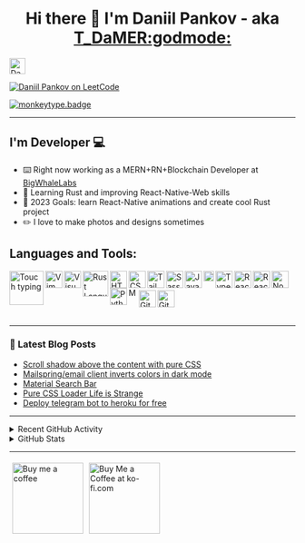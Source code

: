 <h1 align="center">Hi there 👋 I'm Daniil Pankov - aka <a href="https://taplink.cc/1_damer">T_DaMER:godmode:</a></h1> 


<!-- [![Website](https://img.shields.io/website?label=https://github.com/T-Damer/myPortfolio&style=for-the-badge&url=https%3A%2F%2Fhttps://github.com/T-Damer/myPortfolio)](https://github.com/T-Damer/myPortfolio) -->

<!-- <a href="https://stackoverflow.com/users/14385332/t-damer"><img src="https://stackoverflow.com/users/flair/14385332.png?theme=dark" width="208" height="58" alt="profile for T_DaMER at Stack Overflow, Q&amp;A for professional and enthusiast programmers" title="profile for T_DaMER at Stack Overflow, Q&amp;A for professional and enthusiast programmers"></a> -->

<!-- <a href="https://www.hackthebox.com/badge/image/1376915 -->

<a href="https://www.codewars.com/users/T_DaMER/"><img src="https://www.codewars.com/users/T_DaMER/badges/large" height="28px" alt="Daniil Pankov on Codewars" title="Daniil Pankov on Codewars"></a> 

<a href="https://leetcode.com/T-Damer/" ><img src="https://img.shields.io/badge/dynamic/json?style=for-the-badge&labelColor=black&color=%23ffa116&label=Solved&query=solved&url=https%3A%2F%2Fleetcode-badge.vercel.app%2Fapi%2Fusers%2FT-Damer&logo=leetcode&logoColor=yellow" alt="Daniil Pankov on LeetCode" title="Daniil Pankov on LeetCode" /> </a>

[![monkeytype.badge]](https://monkeytype.com/profile/t_damer)

---

## I'm Developer 💻

- ⌨️ Right now working as a MERN+RN+Blockchain Developer at [BigWhaleLabs](https://github.com/BigWhaleLabs)
- 🦀 Learning Rust and improving React-Native-Web skills
- 🏹 2023 Goals: learn React-Native animations and create cool Rust project
- ✏️ I love to make photos and designs sometimes

<!-- ## Contact me:
[<img style="margin: 5px" align="left" alt="T.DaM∑R | Discord" width="50px" src="https://user-images.githubusercontent.com/49658988/147961619-e55ef10b-ac9a-42e9-b0ea-eea37e5b6674.png" />][discord]
[<img style="margin: 5px" align="left" alt="T.DaM∑R | Twitter" width="50px" src="https://user-images.githubusercontent.com/49658988/147961429-6bf4debe-f7b7-4fc2-b5f6-34c1d72eada6.png" />][twitter]
[<img style="margin: 5px" align="left" alt="T.DaM∑R | LinkedIn" width="50px" src="https://user-images.githubusercontent.com/49658988/147961472-41726a08-9490-4b09-b36d-65ba477e66c8.png" />][linkedin]
[<img style="margin: 5px" align="left" alt="T.DaM∑R | Instagram" width="50px" src="https://user-images.githubusercontent.com/49658988/147961566-4a14ac13-a434-4ee6-ba95-9c0305677847.png" />][instagram
 -->

## Languages and Tools:

[<img align="left" alt="Touch typing" width="60px" src="https://user-images.githubusercontent.com/49658988/187408876-981ba985-60dd-4b36-bdb9-0a1138c5c0c1.png" />][thisrepo]
[<img align="left" alt="Vim" width="30px" src="https://user-images.githubusercontent.com/49658988/169137953-8458d8ca-8211-4a9f-a524-7e83c9376ae6.png" />][thisrepo]
[<img align="left" alt="Visual Studio Code" width="30px" src="https://user-images.githubusercontent.com/49658988/147962349-8f85d228-bbbb-4378-859c-19bd8d554165.png" />][thisrepo]
[<img align="left" alt="Rust Language" width="45px" src="https://user-images.githubusercontent.com/49658988/185892420-e7fa3a3a-8791-492a-9877-777b3a6b96c6.png" />][thisrepo]
[<img align="left" alt="HTML5" width="30px" src="https://user-images.githubusercontent.com/49658988/147962335-97f9f47e-9082-433c-8650-deac50c2dc08.png" />][thisrepo]
[<img align="left" alt="CSS3" width="30px" src="https://user-images.githubusercontent.com/49658988/147962309-c3100993-c758-46bb-9518-c353cf4fab47.png" />][thisrepo]
[<img align="left" alt="Tailwind" width="30px" src="https://user-images.githubusercontent.com/49658988/147962285-81f7664a-ccf9-4c1d-89d3-aaa83cac8e1f.png" />][thisrepo]
[<img align="left" alt="Sass" width="30px" src="https://user-images.githubusercontent.com/49658988/147962249-7bac51c8-061b-4248-94ce-29bb54d1e7e7.png" />][thisrepo]
[<img align="left" alt="JavaScript" width="30px" src="https://user-images.githubusercontent.com/49658988/147962219-24c88371-8fe3-4ae7-b367-553f429696bc.png" />][thisrepo]
[<img align="left" alt="Solidity" width="18px" src="https://user-images.githubusercontent.com/49658988/184941161-0dc38e45-ac8b-49c7-a634-56d66a8fa023.png" />][thisrepo]
[<img align="left" alt="TypeScript" width="30px" src="https://user-images.githubusercontent.com/49658988/147963173-63c79011-f036-4cab-b640-8a3302977481.png" />][thisrepo]
[<img align="left" alt="React" width="30px" src="https://user-images.githubusercontent.com/49658988/147962186-03112f17-c3dc-419d-9e03-b8f946a7f259.png" />][thisrepo]
[<img align="left" alt="React-Native" width="30px" src="https://user-images.githubusercontent.com/49658988/214244540-812b9297-d2ba-4bc8-bc6a-3babd040a1fd.png" />][thisrepo]
[<img align="left" alt="Node.js" width="30px" src="https://user-images.githubusercontent.com/49658988/147962164-6c767b2d-ae62-4367-8432-5cf12c5da2c3.png" />][thisrepo]
[<img align="left" alt="Python" width="30px" src="https://user-images.githubusercontent.com/49658988/147962117-b3aa0885-26e3-4623-b97d-56a02ccbc6b0.png" />][thisrepo]
[<img align="left" alt="MongoDB" width="15px" src="https://user-images.githubusercontent.com/49658988/147962638-a8cf1459-370c-41a5-bc8f-3bb53fbec957.png" />][thisrepo]
<br />
<br />
[<img align="left" alt="Git" width="30px" src="https://user-images.githubusercontent.com/49658988/147962068-0df2df18-b71d-43ab-b493-eb68dd92976b.png" />][thisrepo]
[<img align="left" alt="GitHub" width="30px" src="https://user-images.githubusercontent.com/49658988/147961396-9758386d-92e0-4ee3-8903-9c6e3856f495.png"/>][thisrepo]

<br />
<br />

---

### 📕 Latest Blog Posts

<!-- BLOG-POST-LIST:START -->
- [Scroll shadow above the content with pure CSS](https://dev.to/tdamer/scroll-shadow-above-the-content-with-pure-css-41a3)
- [Mailspring/email client inverts colors in dark mode](https://dev.to/tdamer/mailspringemail-client-inverts-colors-in-dark-mode-1h4j)
- [Material Search Bar](https://dev.to/tdamer/material-search-bar-2l45)
- [Pure CSS Loader Life is Strange](https://dev.to/tdamer/pure-css-loader-life-is-strange-1bod)
- [Deploy telegram bot to heroku for free](https://dev.to/tdamer/deploy-telegram-bot-to-heroku-for-free-h67)
<!-- BLOG-POST-LIST:END -->

---

<details>
  <summary>Recent GitHub Activity</summary>
  
<!--RECENT_ACTIVITY:start-->
1. ⬆️ Pushed 2 commit(s) to [BigWhaleLabs/bigwhalelabs](https://github.com/BigWhaleLabs/bigwhalelabs)<br>
2. 🎉 Merged PR [#106](https://github.com/BigWhaleLabs/bigwhalelabs/pull/106) in [BigWhaleLabs/bigwhalelabs](https://github.com/BigWhaleLabs/bigwhalelabs)<br>
3. 💪 Opened PR [#106](https://github.com/BigWhaleLabs/bigwhalelabs/pull/106) in [BigWhaleLabs/bigwhalelabs](https://github.com/BigWhaleLabs/bigwhalelabs)<br>
4. ⬆️ Pushed 11 commit(s) to [BigWhaleLabs/bigwhalelabs](https://github.com/BigWhaleLabs/bigwhalelabs)<br>
5. 🎉 Merged PR [#105](https://github.com/BigWhaleLabs/bigwhalelabs/pull/105) in [BigWhaleLabs/bigwhalelabs](https://github.com/BigWhaleLabs/bigwhalelabs)<br>
<!--RECENT_ACTIVITY:end-->

<!--RECENT_ACTIVITY:last_update-->
Last Updated: Sunday, November 5th, 2023, 10:37:48 PM
<!--RECENT_ACTIVITY:last_update_end-->

</details>

<details>
  <summary>GitHub Stats</summary>
  <img align="left" alt="T.DaM∑R's GitHub Stats" src="https://github-readme-stats.vercel.app/api?username=T-Damer&&show_icons=true&title_color=ffffff&icon_color=ffcc33&text_color=ffcc33&bg_color=151515" />
</details>

---

<a href='https://www.buymeacoffee.com/tdamer' target='_blank'><img width='125' src='https://user-images.githubusercontent.com/49658988/160226554-5b151b02-50d3-4889-b92c-189c608dcd0d.png' alt='Buy me a coffee' style="margin: 5px" align="left" /></a>

<a href='https://ko-fi.com/L4L27UGGE' target='_blank'><img width='125' src='https://user-images.githubusercontent.com/49658988/160226750-01f3ff68-7fce-47ec-9ff5-cec270029351.png' alt='Buy Me a Coffee at ko-fi.com' style="margin: 5px" align="left"/></a>


[website]: https://t-damer.github.io/myPortfolio/#/
[discord]: https://discord.com/users/287475060493516810
[twitter]: https://twitter.com/True_Damer
[instagram]: https://www.instagram.com/t_damer/
[linkedin]: https://linkedin.com/in/t-damer
[thisrepo]: https://github.com/T-Damer/
[monkeytype.badge]: https://img.shields.io/endpoint?style=for-the-badge&url=https%3A%2F%2Fmonkeytype-badge-vhd5lan7mmhz.runkit.sh?message=90wpm
